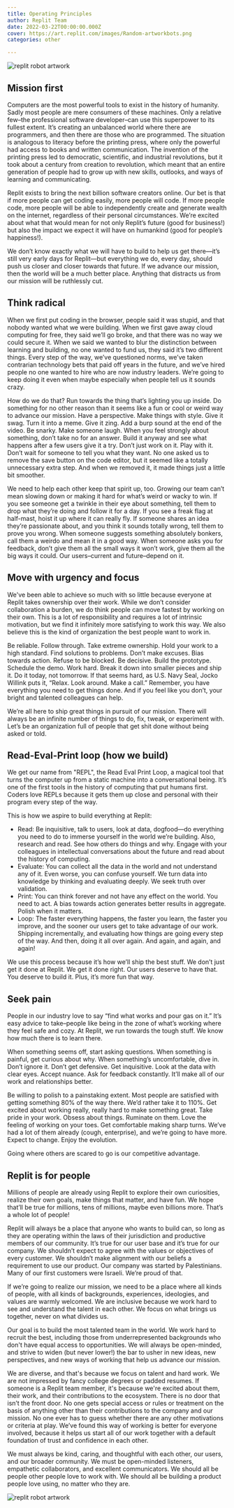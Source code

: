 ```yaml
---
title: Operating Principles
author: Replit Team
date: 2022-03-22T00:00:00.000Z 
cover: https://art.replit.com/images/Random-artworkbots.png
categories: other

---
```

![replit robot artwork](https://art.replit.com/images/Random-artworkbots.png)

## Mission first
Computers are the most powerful tools to exist in the history of humanity. Sadly most people are mere consumers of these machines. Only a relative few–the professional software developer–can use this superpower to its fullest extent. It’s creating an unbalanced world where there are programmers, and then there are those who are programmed. The situation is analogous to literacy before the printing press, where only the powerful had access to books and written communication. The invention of the printing press led to democratic, scientific, and industrial revolutions, but it took about a century from creation to revolution, which meant that an entire generation of people had to grow up with new skills, outlooks, and ways of learning and communicating.

Replit exists to bring the next billion software creators online. Our bet is that if more people can get coding easily, more people will code. If more people code, more people will be able to independently create and generate wealth on the internet, regardless of their personal circumstances. We’re excited about what that would mean for not only Replit’s future (good for business!) but also the impact we expect it will have on humankind (good for people’s happiness!). 

We don’t know exactly what we will have to build to help us get there—it’s still very early days for Replit—but everything we do, every day, should push us closer and closer towards that future. If we advance our mission, then the world will be a much better place. Anything that distracts us from our mission will be ruthlessly cut. 


## Think radical
When we first put coding in the browser, people said it was stupid, and that nobody wanted what we were building. When we first gave away cloud computing for free, they said we’ll go broke, and that there was no way we could secure it. When we said we wanted to blur the distinction between learning and building, no one wanted to fund us, they said it’s two different things. Every step of the way,  we’ve questioned norms, we’ve taken contrarian technology bets that paid off years in the future, and we’ve hired people no one wanted to hire who are now industry leaders. We’re going to keep doing it even when maybe especially when people tell us it sounds crazy. 

How do we do that? Run towards the thing that’s lighting you up inside. Do something for no other reason than it seems like a fun or cool or weird way to advance our mission. Have a perspective. Make things with style. Give it swag. Turn it into a meme. Give it zing. Add a burp sound at the end of the video. Be snarky. Make someone laugh. When you feel strongly about something, don’t take no for an answer. Build it anyway and see what happens after a few users give it a try. Don’t just work on it. Play with it. Don’t wait for someone to tell you what they want. No one asked us to remove the save button on the code editor, but it seemed like a totally unnecessary extra step. And when we removed it, it made things just a little bit smoother. 

We need to help each other keep that spirit up, too. Growing our team can’t mean slowing down or making it hard for what’s weird or wacky to win. If you see someone get a twinkle in their eye about something, tell them to drop what they’re doing and follow it for a day. If you see a freak flag at half-mast, hoist it up where it can really fly. If someone shares an idea they’re passionate about, and you think it sounds totally wrong, tell them to prove you wrong. When someone suggests something absolutely bonkers, call them a weirdo and mean it in a good way. When someone asks you for feedback, don’t give them all the small ways it won’t work, give them all the big ways it could. Our users–current and future–depend on it.


## Move with urgency and focus
We've been able to achieve so much with so little because everyone at Replit takes ownership over their work. While we don’t consider collaboration a burden, we do think people can move fastest by working on their own. This is a lot of responsibility and requires a lot of intrinsic motivation, but we find it infinitely more satisfying to work this way. We also believe this is the kind of organization the best people want to work in. 

Be reliable. Follow through. Take extreme ownership. Hold your work to a high standard. Find solutions to problems. Don’t make excuses. Bias towards action. Refuse to be blocked. Be decisive. Build the prototype. Schedule the demo. Work hard. Break it down into smaller pieces and ship it. Do it today, not tomorrow. If that seems hard, as U.S. Navy Seal, Jocko Willink puts it, “Relax. Look around. Make a call.” Remember, you have everything you need to get things done. And if you feel like you don’t, your bright and talented colleagues can help.

We’re all here to ship great things in pursuit of our mission. There will always be an infinite number of things to do, fix, tweak, or experiment with. Let’s be an organization full of people that get shit done without being asked or told. 


## Read-Eval-Print loop (how we build)
We get our name from "REPL", the Read Eval Print Loop, a magical tool that turns the computer up from a static machine into a conversational being. It’s one of the first tools in the history of computing that put humans first. Coders love REPLs because it gets them up close and personal with their program every step of the way.

This is how we aspire to build everything at Replit:

- Read: Be inquisitive, talk to users, look at data, dogfood—do everything you need to do to immerse yourself in the world we’re building. Also, research and read. See how others do things and why. Engage with your colleagues in intellectual conversations about the future and read about the history of computing. 
- Evaluate: You can collect all the data in the world and not understand any of it. Even worse, you can confuse yourself. We turn data into knowledge by thinking and evaluating deeply. We seek truth over validation.
- Print: You can think forever and not have any effect on the world. You need to act. A bias towards action generates better results in aggregate. Polish when it matters. 
- Loop: The faster everything happens, the faster you learn, the faster you improve, and the sooner our users get to take advantage of our work. Shipping incrementally, and evaluating how things are going every step of the way. And then, doing it all over again. And again, and again, and again!

We use this process because it’s how we’ll ship the best stuff. We don’t just get it done at Replit. We get it done right. Our users deserve to have that. You deserve to build it. Plus, it’s more fun that way. 


## Seek pain
People in our industry love to say “find what works and pour gas on it.” It’s easy advice to take–people like being in the zone of what’s working where they feel safe and cozy. At Replit, we run towards the tough stuff. We know how much there is to learn there.

When something seems off, start asking questions. When something is painful, get curious about why. When something’s uncomfortable, dive in. Don’t ignore it. Don’t get defensive. Get inquisitive. Look at the data with clear eyes. Accept nuance. Ask for feedback constantly. It’ll make all of our work and relationships better. 

Be willing to polish to a painstaking extent. Most people are satisfied with getting something 80% of the way there. We’d rather take it to 110%. Get excited about working really, really hard to make something great. Take pride in your work. Obsess about things. Ruminate on them. Love the feeling of working on your toes. Get comfortable making sharp turns. We’ve had a lot of them already (cough, enterprise), and we’re going to have more. Expect to change. Enjoy the evolution.

Going where others are scared to go is our competitive advantage. 


## Replit is for people 
Millions of people are already using Replit to explore their own curiosities, realize their own goals, make things that matter, and have fun. We hope that’ll be true for millions, tens of millions, maybe even billions more. That’s a whole lot of people! 

Replit will always be a place that anyone who wants to build can, so long as they are operating within the laws of their jurisdiction and productive members of our community. It’s true for our user base and it’s true for our company. We shouldn’t expect to agree with the values or objectives of every customer. We shouldn’t make alignment with our beliefs a requirement to use our product. Our company was started by Palestinians. Many of our first customers were Israeli. We’re proud of that.

If we’re going to realize our mission, we need to be a place where all kinds of people, with all kinds of backgrounds, experiences, ideologies, and values are warmly welcomed. We are inclusive because we work hard to see and understand the talent in each other. We focus on what brings us together, never on what divides us. 

Our goal is to build the most talented team in the world. We work hard to recruit the best, including those from underrepresented backgrounds who don't have equal access to opportunities. We will always be open-minded, and strive to widen (but never lower!) the bar to usher in new ideas, new perspectives, and new ways of working that help us advance our mission.

We are diverse, and that's because we focus on talent and hard work. We are not impressed by fancy college degrees or padded resumes. If someone is a Replit team member, it's because we're excited about them, their work, and their contributions to the ecosystem. There is no door that isn’t the front door. No one gets special access or rules or treatment on the basis of anything other than their contributions to the company and our mission. No one ever has to guess whether there are any other motivations or criteria at play. We’ve found this way of working is better for everyone involved, because it helps us start all of our work together with a default foundation of trust and confidence in each other.

We must always be kind, caring, and thoughtful with each other, our users, and our broader community. We must be open-minded listeners, empathetic collaborators, and excellent communicators. We should all be people other people love to work with. We should all be building a product people love using, no matter who they are.

![replit robot artwork](https://art.replit.com/images/Random-artworkbots.png)
